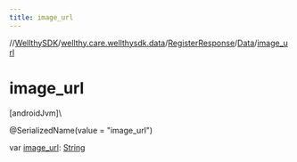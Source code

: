 ```yaml
---
title: image_url
---
```

//[WellthySDK](../../../../index.html)/[wellthy.care.wellthysdk.data](../../index.html)/[RegisterResponse](../index.html)/[Data](index.html)/[image_url](image_url.html)



# image_url



[androidJvm]\




@SerializedName(value = "image_url")



var [image_url](image_url.html): [String](https://kotlinlang.org/api/latest/jvm/stdlib/kotlin/-string/index.html)




